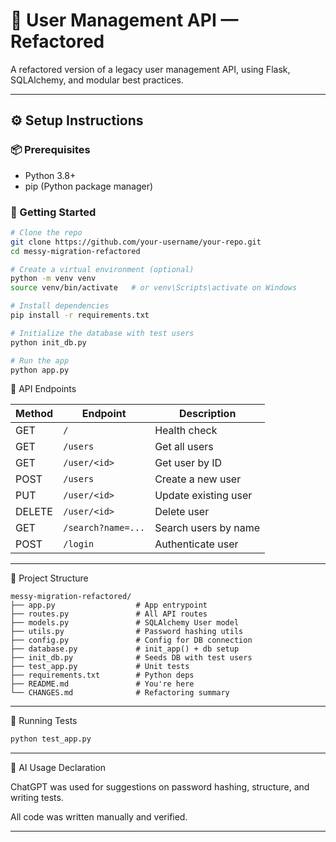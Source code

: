 # 🧩 User Management API — Refactored

A refactored version of a legacy user management API, using Flask, SQLAlchemy, and modular best practices.

---

## ⚙️ Setup Instructions

### 📦 Prerequisites
- Python 3.8+
- pip (Python package manager)

### 🚀 Getting Started

```bash
# Clone the repo
git clone https://github.com/your-username/your-repo.git
cd messy-migration-refactored

# Create a virtual environment (optional)
python -m venv venv
source venv/bin/activate   # or venv\Scripts\activate on Windows

# Install dependencies
pip install -r requirements.txt

# Initialize the database with test users
python init_db.py

# Run the app
python app.py
```

🔌 API Endpoints

| Method | Endpoint           | Description              |
|--------|--------------------|--------------------------|
| GET    | `/`                | Health check             |
| GET    | `/users`           | Get all users            |
| GET    | `/user/<id>`       | Get user by ID           |
| POST   | `/users`           | Create a new user        |
| PUT    | `/user/<id>`       | Update existing user     |
| DELETE | `/user/<id>`       | Delete user              |
| GET    | `/search?name=...` | Search users by name     |
| POST   | `/login`           | Authenticate user        |

---

📁 Project Structure

```
messy-migration-refactored/
├── app.py                  # App entrypoint
├── routes.py               # All API routes
├── models.py               # SQLAlchemy User model
├── utils.py                # Password hashing utils
├── config.py               # Config for DB connection
├── database.py             # init_app() + db setup
├── init_db.py              # Seeds DB with test users
├── test_app.py             # Unit tests
├── requirements.txt        # Python deps
├── README.md               # You're here
└── CHANGES.md              # Refactoring summary
```

---

🧪 Running Tests

```bash
python test_app.py
```
---

🤖 AI Usage Declaration

ChatGPT was used for suggestions on password hashing, structure, and writing tests.

All code was written manually and verified.

---

